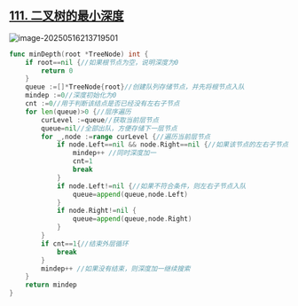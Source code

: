 ## [111. 二叉树的最小深度](https://leetcode.cn/problems/minimum-depth-of-binary-tree/) 

![image-20250516213719501](https://gggzxh.oss-cn-beijing.aliyuncs.com/img/20250516213719501.png) 

```go
func minDepth(root *TreeNode) int {
    if root==nil {//如果根节点为空，说明深度为0
        return 0
    }
    queue :=[]*TreeNode{root}//创建队列存储节点，并先将根节点入队
    mindep :=0//深度初始化为0
    cnt :=0//用于判断该结点是否已经没有左右子节点
    for len(queue)>0 {//层序遍历
        curLevel :=queue//获取当前层节点
        queue=nil//全部出队，方便存储下一层节点
        for _,node :=range curLevel {//遍历当前层节点
            if node.Left==nil && node.Right==nil {//如果该节点的左右子节点都为空，说明已经遍历到了符合条件的节点，将cnt设置为1，便于结束外层循环
                mindep++ //同时深度加一
                cnt=1
                break
            }
            if node.Left!=nil {//如果不符合条件，则左右子节点入队
                queue=append(queue,node.Left)
            }
            if node.Right!=nil {
                queue=append(queue,node.Right)
            }
        }
        if cnt==1{//结束外层循环
            break
        }
        mindep++ //如果没有结束，则深度加一继续搜索
    }
    return mindep
}
```

